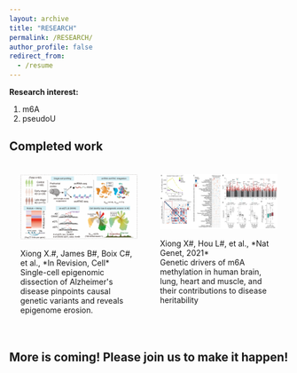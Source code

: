 ```yaml
---
layout: archive
title: "RESEARCH"
permalink: /RESEARCH/
author_profile: false
redirect_from:
  - /resume
---
```


**Research interest:**

1.  m6A
2.  pseudoU

## Completed work

<div style="display:flex; flex-direction:row;">
  <div style="flex:1; padding:20px;">
    <img src="../images\image___TuP-IWq1.png" style="max-width:100%; height:auto;">
    <p>Xiong X.#, James B#, Boix C#, et al., *In Revision, Cell*<br>Single-cell epigenomic dissection of Alzheimer's disease pinpoints causal genetic variants and reveals epigenome erosion.</p>
  </div>
  <div style="flex:1; padding:20px;">
    <img src="../images/image_p_2iGODlOJ.png" style="max-width:100%; height:auto;">
    <p>Xiong X#, Hou L#, et al., *Nat Genet, 2021*<br>Genetic drivers of m6A methylation in human brain, lung, heart and muscle, and their contributions to disease heritability</p>
  </div>
</div>

## More is coming! Please join us to make it happen!
